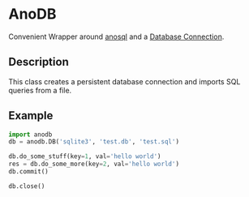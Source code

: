 # AnoDB

Convenient Wrapper around [anosql](https://github.com/honza/anosql)
and a [Database Connection](https://www.python.org/dev/peps/pep-0249).

## Description

This class creates a persistent database connection and imports
SQL queries from a file.

## Example

```Python
import anodb
db = anodb.DB('sqlite3', 'test.db', 'test.sql')

db.do_some_stuff(key=1, val='hello world')
res = db.do_some_more(key=2, val='hello world')
db.commit()

db.close()
```

